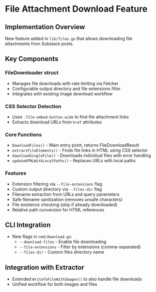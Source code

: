 # File Attachment Download Feature

## Implementation Overview
New feature added in `lib/files.go` that allows downloading file attachments from Substack posts.

## Key Components

### FileDownloader struct
- Manages file downloads with rate limiting via Fetcher
- Configurable output directory and file extensions filter
- Integrates with existing image download workflow

### CSS Selector Detection
- Uses `.file-embed-button.wide` to find file attachment links
- Extracts download URLs from `href` attributes

### Core Functions
- `DownloadFiles()` - Main entry point, returns FileDownloadResult
- `extractFileElements()` - Finds file links in HTML using CSS selector
- `downloadSingleFile()` - Downloads individual files with error handling
- `updateHTMLWithLocalPaths()` - Replaces URLs with local paths

### Features
- Extension filtering via `--file-extensions` flag
- Custom output directory via `--files-dir` flag
- Filename extraction from URLs and query parameters
- Safe filename sanitization (removes unsafe characters)
- File existence checking (skip if already downloaded)
- Relative path conversion for HTML references

## CLI Integration
- New flags in `cmd/download.go`:
  - `--download-files` - Enable file downloading
  - `--file-extensions` - Filter by extensions (comma-separated)
  - `--files-dir` - Custom files directory name

## Integration with Extractor
- Extended `WriteToFileWithImages()` to also handle file downloads
- Unified workflow for both images and files